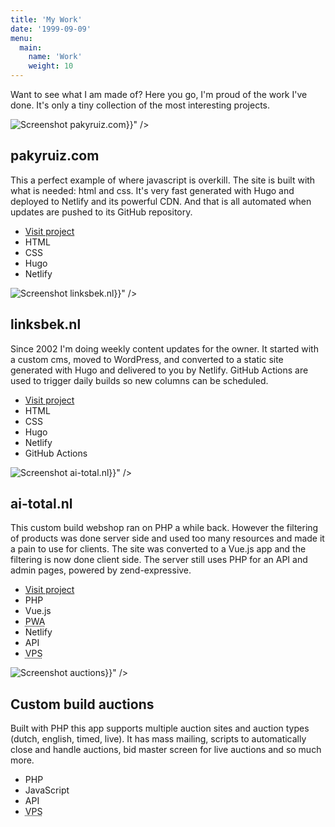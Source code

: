 ```yaml
---
title: 'My Work'
date: '1999-09-09'
menu:
  main:
    name: 'Work'
    weight: 10
---
```


Want to see what I am made of? Here you go, I'm proud of the work I've done.
It's only a tiny collection of the most interesting projects.

<div class="card-deck">
  <div class="card mb-3">
    <img loading="eager" class="card-img-top" alt="Screenshot pakyruiz.com" src="{{< imgurl "/img/screenshot-pakyruiz-com.jpg" >}}" />
    <div class="card-body">
      <h2 class="card-title">pakyruiz.com</h2>
      <p class="card-text">
        This a perfect example of where javascript is overkill. The site is
        built with what is needed: html and css. It's very fast generated with
        Hugo and deployed to Netlify and its powerful CDN. And that is all
        automated when updates are pushed to its GitHub repository.
      </p>
    </div>
    <div class="card-footer">
      <ul class="list-inline">
        <li class="list-inline-item badge badge-light">
          <a href="https://www.pakyruiz.com/" aria-label="pakyruiz.com">Visit project</a>
        </li>
        <li class="list-inline-item badge badge-danger">HTML</li>
        <li class="list-inline-item badge badge-danger">CSS</li>
        <li class="list-inline-item badge badge-info">Hugo</li>
        <li class="list-inline-item badge badge-info">Netlify</li>
      </ul>
    </div>
  </div>

  <div class="card mb-3">
    <img loading="eager" class="card-img-top" alt="Screenshot linksbek.nl" src="{{< imgurl "/img/screenshot-linksbek-nl.jpg" >}}" />
    <div class="card-body">
      <h2 class="card-title">linksbek.nl</h2>
      <p class="card-text">
        Since 2002 I'm doing weekly content updates for the owner. It started
        with a custom cms, moved to WordPress, and converted to a static site
        generated with Hugo and delivered to you by Netlify. GitHub Actions
        are used to trigger daily builds so new columns can be scheduled.
      </p>
    </div>
    <div class="card-footer">
      <ul class="list-inline">
        <li class="list-inline-item badge badge-light">
          <a href="https://linksbek-nl.netlify.com/" aria-label="linksbek.nl">Visit project</a>
        </li>
        <li class="list-inline-item badge badge-danger">HTML</li>
        <li class="list-inline-item badge badge-danger">CSS</li>
        <li class="list-inline-item badge badge-info">Hugo</li>
        <li class="list-inline-item badge badge-info">Netlify</li>
        <li class="list-inline-item badge badge-info">GitHub Actions</li>
      </ul>
    </div>
  </div>

  <div class="card mb-3">
    <img loading="lazy" class="card-img-top" alt="Screenshot ai-total.nl" src="{{< imgurl "/img/screenshot-ai-total-nl.jpg" >}}" />
    <div class="card-body">
      <h2 class="card-title">ai-total.nl</h2>
      <p class="card-text">
        This custom build webshop ran on PHP a while back. However the
        filtering of products was done server side and used too many resources
        and made it a pain to use for clients. The site was converted to a
        Vue.js app and the filtering is now done client side. The server still
        uses PHP for an API and admin pages, powered by zend-expressive.
      </p>
    </div>
    <div class="card-footer">
      <ul class="list-inline">
        <li class="list-inline-item badge badge-light">
          <a href="https://www.ai-total.nl/" aria-label="ai-total.nl">Visit project</a>
        </li>
        <li class="list-inline-item badge badge-danger">PHP</li>
        <li class="list-inline-item badge badge-danger">Vue.js</li>
        <li class="list-inline-item badge badge-info">
          <abbr title="Progressive Web Application">PWA</abbr>
        </li>
        <li class="list-inline-item badge badge-info">Netlify</li>
        <li class="list-inline-item badge badge-info">API</li>
        <li class="list-inline-item badge badge-info">
          <abbr title="Self managed VPS">VPS</abbr>
        </li>
      </ul>
    </div>
  </div>

  <div class="card mb-3">
    <img loading="lazy" class="card-img-top" alt="Screenshot auctions" src="{{< imgurl "/img/screenshot-auctions.jpg" >}}" />
    <div class="card-body">
      <h2 class="card-title">Custom build auctions</h2>
      <p class="card-text">
        Built with PHP this app supports multiple auction sites and auction
        types (dutch, english, timed, live). It has mass mailing, scripts to
        automatically close and handle auctions, bid master screen for live
        auctions and so much more.
      </p>
    </div>
    <div class="card-footer">
      <ul class="list-inline">
        <li class="list-inline-item badge badge-danger">PHP</li>
        <li class="list-inline-item badge badge-danger">JavaScript</li>
        <li class="list-inline-item badge badge-info">API</li>
        <li class="list-inline-item badge badge-info">
          <abbr title="Self managed VPS">VPS</abbr>
        </li>
      </ul>
    </div>
  </div>
</div>
